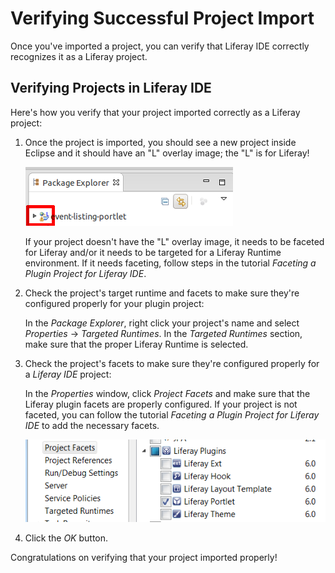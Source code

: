 # Verifying Successful Project Import

Once you've imported a project, you can verify that Liferay IDE correctly 
recognizes it as a Liferay project. 

## Verifying Projects in Liferay IDE

Here's how you verify that your project imported correctly as a Liferay project: 

1.  Once the project is imported, you should see a new project inside Eclipse
    and it should have an "L" overlay image; the "L" is for Liferay! 

    ![Figure 1: Look for an "L" overlay image to verify that the project imported successfully as a Liferay project.](../../images/ide-liferay-project-w-overlay-image.png)

    If your project doesn't have the "L" overlay image, it needs to be faceted
    for Liferay and/or it needs to be targeted for a Liferay Runtime
    environment. If it needs faceting, follow steps in the tutorial
    *Faceting a Plugin Project for Liferay IDE*. <!-- TODO convert to link -->

2.  Check the project's target runtime and facets to make sure they're
    configured properly for your plugin project:

    In the *Package Explorer*, right click your project's name and select
    *Properties* &rarr; *Targeted Runtimes*. In the *Targeted Runtimes* section,
    make sure that the proper Liferay Runtime is selected. 

3.  Check the project's facets to make sure they're configured properly for a
    *Liferay IDE* project:

    In the *Properties* window, click *Project Facets* and make sure that the
    Liferay plugin facets are properly configured. If your project is not
    faceted, you can follow the tutorial *Faceting a Plugin Project for Liferay
    IDE* to add the necessary facets. <!-- TODO convert to link -->

    ![Figure 2: Make sure that your project's Liferay plugin facets are properly configured.](../../images/ide-project-facets.png)

4.  Click the *OK* button. 

Congratulations on verifying that your project imported properly! 

